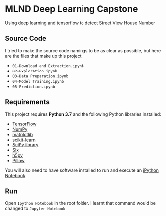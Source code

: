 # MLND Deep Learning Capstone
Using deep learning and tensorflow to detect Street View House Number

## Source Code
I tried to make the source code namings to be as clear as possible, but here are the files that make up this project
- `01-Download and Extraction.ipynb`
- `02-Exploration.ipynb`
- `03-Data Preparation.ipynb`
- `04-Model Training.ipynb`
- `05-Prediction.ipynb`

## Requirements

This project requires **Python 3.7** and the following Python libraries installed:

- [TensorFlow](http://www.tensorflow.org/)
- [NumPy](http://www.numpy.org/)
- [matplotlib](http://matplotlib.org/)
- [scikit-learn](http://scikit-learn.org/stable/)
- [SciPy library](http://www.scipy.org/scipylib/index.html)
- [Six](http://pypi.python.org/pypi/six/)
- [h5py](http://pypi.python.org/pypi/h5py/)
- [Pillow](http://pypi.python.org/pypi/Pillow/)

You will also need to have software installed to run and execute an [iPython Notebook](http://ipython.org/notebook.html)

## Run

Open `Ipython Notebook` in the root folder. I learnt that command would be changed to `Jupyter Notebook`


